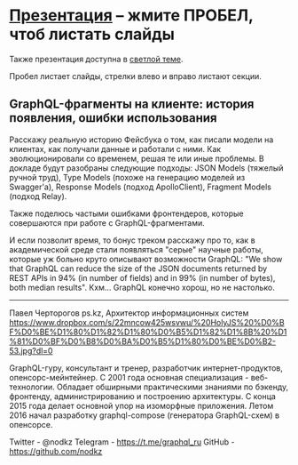 # [Презентация](https://nodkz.github.io/conf-talks/talks/2019.11.08-holyjs-moskow/index.html) – жмите ПРОБЕЛ, чтоб листать слайды

Также презентация доступна в [светлой теме](https://nodkz.github.io/conf-talks/talks/2019.11.08-holyjs-moskow/white.html).

Пробел листает слайды, стрелки влево и вправо листают секции.

## GraphQL-фрагменты на клиенте: история появления, ошибки использования

Расскажу реальную историю Фейсбука о том, как писали модели на клиентах, как получали данные и работали с ними. Как эволюционировали со временем, решая те или иные проблемы. В докладе будут разобраны следующие подходы: JSON Models (тяжелый ручной труд), Type Models (похоже на генерацию моделей из Swagger'а), Response Models (подход ApolloClient), Fragment Models (подход Relay).

Также поделюсь частыми ошибками фронтендеров, которые совершаются при работе с GraphQL-фрагментами.

И если позволит время, то бонус треком расскажу про то, как в академической среде стали появляться "серые" научные работы, которые уж больно круто описывают возможности GraphQL: "We show that GraphQL can reduce the size of the JSON documents returned by REST APIs in 94% (in number of fields) and in 99% (in number of bytes), both median results". Кхм... GraphQL конечно хорош, но не настолько.

--------

Павел Черторогов
ps.kz, Архитектор информационных систем
<https://www.dropbox.com/s/22mncow425wsvwu/%20HolyJS%20%D0%BF%D0%BE%D1%80%D1%82%D1%80%D0%B5%D1%82%D1%8B%20%D1%81%D0%BF%D0%B8%D0%BA%D0%B5%D1%80%D0%BE%D0%B2-53.jpg?dl=0>

GraphQL-гуру, консультант и тренер, разработчик интернет-продуктов, опенсорс-мейнтейнер. С 2001 года основная специализация - веб-технологии. Обладает обширными практическими знаниями по бэкенду, фронтенду, администрированию и построению архитектуры. С конца 2015 года делает основной упор на изоморфные приложения. Летом 2016 начал разработку graphql-compose (генератора GraphQL-схем) в опенсорсе.

Twitter - @nodkz
Telegram - <https://t.me/graphql_ru>
GitHub - <https://github.com/nodkz>
